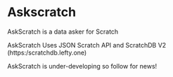 # Askscratch
AskScratch is a data asker for Scratch

AskScratch Uses JSON Scratch API and ScratchDB V2 (https:/scratchdb.lefty.one)

AskScratch is under-developing so follow for news!
